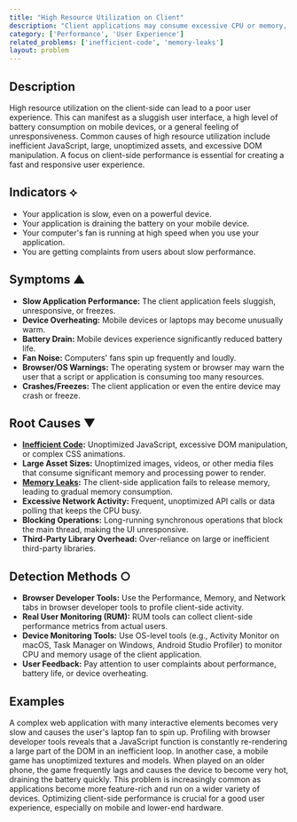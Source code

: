 ```yaml
---
title: "High Resource Utilization on Client"
description: "Client applications may consume excessive CPU or memory, leading to a poor user experience, especially on less powerful devices."
category: ['Performance', 'User Experience']
related_problems: ['inefficient-code', 'memory-leaks']
layout: problem
---
```


## Description
High resource utilization on the client-side can lead to a poor user experience. This can manifest as a sluggish user interface, a high level of battery consumption on mobile devices, or a general feeling of unresponsiveness. Common causes of high resource utilization include inefficient JavaScript, large, unoptimized assets, and excessive DOM manipulation. A focus on client-side performance is essential for creating a fast and responsive user experience.

## Indicators ⟡
- Your application is slow, even on a powerful device.
- Your application is draining the battery on your mobile device.
- Your computer's fan is running at high speed when you use your application.
- You are getting complaints from users about slow performance.

## Symptoms ▲

- **Slow Application Performance:** The client application feels sluggish, unresponsive, or freezes.
- **Device Overheating:** Mobile devices or laptops may become unusually warm.
- **Battery Drain:** Mobile devices experience significantly reduced battery life.
- **Fan Noise:** Computers' fans spin up frequently and loudly.
- **Browser/OS Warnings:** The operating system or browser may warn the user that a script or application is consuming too many resources.
- **Crashes/Freezes:** The client application or even the entire device may crash or freeze.

## Root Causes ▼

- **[Inefficient Code](inefficient-code.md):** Unoptimized JavaScript, excessive DOM manipulation, or complex CSS animations.
- **Large Asset Sizes:** Unoptimized images, videos, or other media files that consume significant memory and processing power to render.
- **[Memory Leaks](memory-leaks.md):** The client-side application fails to release memory, leading to gradual memory consumption.
- **Excessive Network Activity:** Frequent, unoptimized API calls or data polling that keeps the CPU busy.
- **Blocking Operations:** Long-running synchronous operations that block the main thread, making the UI unresponsive.
- **Third-Party Library Overhead:** Over-reliance on large or inefficient third-party libraries.

## Detection Methods ○

- **Browser Developer Tools:** Use the Performance, Memory, and Network tabs in browser developer tools to profile client-side activity.
- **Real User Monitoring (RUM):** RUM tools can collect client-side performance metrics from actual users.
- **Device Monitoring Tools:** Use OS-level tools (e.g., Activity Monitor on macOS, Task Manager on Windows, Android Studio Profiler) to monitor CPU and memory usage of the client application.
- **User Feedback:** Pay attention to user complaints about performance, battery life, or device overheating.

## Examples
A complex web application with many interactive elements becomes very slow and causes the user's laptop fan to spin up. Profiling with browser developer tools reveals that a JavaScript function is constantly re-rendering a large part of the DOM in an inefficient loop. In another case, a mobile game has unoptimized textures and models. When played on an older phone, the game frequently lags and causes the device to become very hot, draining the battery quickly. This problem is increasingly common as applications become more feature-rich and run on a wider variety of devices. Optimizing client-side performance is crucial for a good user experience, especially on mobile and lower-end hardware.